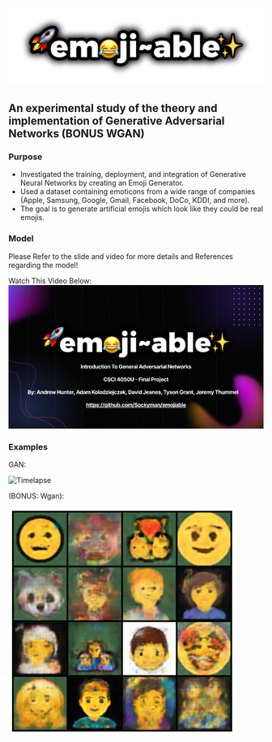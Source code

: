 ![Emojibale](READMEimages/emojiable.png)

## An experimental study of the theory and implementation of Generative Adversarial Networks (BONUS WGAN)
### Purpose 
- Investigated the training, deployment, and integration of Generative Neural Networks by creating an Emoji Generator.
- Used a dataset containing emoticons from a wide range of companies (Apple, Samsung, Google, Gmail, Facebook, DoCo, KDDI, and more).
- The goal is to generate artificial emojis which look like they could be real emojis.

### Model
Please Refer to the slide and video for more details and References regarding the model!

Watch This Video Below:
[![Watch the video](READMEimages/thumnail.png)](https://www.youtube.com/watch?v=O2hfAqMDoOw)

### Examples
GAN: 

![Timelapse](READMEimages/progress.gif)

(BONUS: Wgan):

![Wgan](READMEimages/wgan.png)

